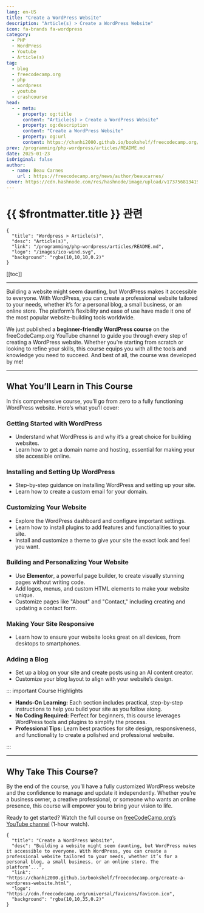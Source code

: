 ```yaml
---
lang: en-US
title: "Create a WordPress Website"
description: "Article(s) > Create a WordPress Website"
icon: fa-brands fa-wordpress
category:
  - PHP
  - WordPress
  - Youtube
  - Article(s)
tag:
  - blog
  - freecodecamp.org
  - php
  - wordpress
  - youtube
  - crashcourse
head:
  - - meta:
    - property: og:title
      content: "Article(s) > Create a WordPress Website"
    - property: og:description
      content: "Create a WordPress Website"
    - property: og:url
      content: https://chanhi2000.github.io/bookshelf/freecodecamp.org/create-a-wordpress-website.html
prev: /programming/php-wordpress/articles/README.md
date: 2025-01-23
isOriginal: false
author:
  - name: Beau Carnes
    url : https://freecodecamp.org/news/author/beaucarnes/
cover: https://cdn.hashnode.com/res/hashnode/image/upload/v1737568134192/7ab11a8b-9d79-496b-b5c5-06f324a62670.png
---
```


# {{ $frontmatter.title }} 관련

```component VPCard
{
  "title": "Wordpress > Article(s)",
  "desc": "Article(s)",
  "link": "/programming/php-wordpress/articles/README.md",
  "logo": "/images/ico-wind.svg",
  "background": "rgba(10,10,10,0.2)"
}
```

[[toc]]

---

<SiteInfo
  name="Create a WordPress Website"
  desc="Building a website might seem daunting, but WordPress makes it accessible to everyone. With WordPress, you can create a professional website tailored to your needs, whether it’s for a personal blog, a small business, or an online store. The platform’..."
  url="https://freecodecamp.org/news/create-a-wordpress-website"
  logo="https://cdn.freecodecamp.org/universal/favicons/favicon.ico"
  preview="https://cdn.hashnode.com/res/hashnode/image/upload/v1737568134192/7ab11a8b-9d79-496b-b5c5-06f324a62670.png"/>

Building a website might seem daunting, but WordPress makes it accessible to everyone. With WordPress, you can create a professional website tailored to your needs, whether it’s for a personal blog, a small business, or an online store. The platform’s flexibility and ease of use have made it one of the most popular website-building tools worldwide.

We just published a **beginner-friendly WordPress course** on the freeCodeCamp.org YouTube channel to guide you through every step of creating a WordPress website. Whether you’re starting from scratch or looking to refine your skills, this course equips you with all the tools and knowledge you need to succeed. And best of all, the course was developed by me!

---

## What You’ll Learn in This Course

In this comprehensive course, you’ll go from zero to a fully functioning WordPress website. Here’s what you’ll cover:

### Getting Started with WordPress

- Understand what WordPress is and why it’s a great choice for building websites.
- Learn how to get a domain name and hosting, essential for making your site accessible online.

### Installing and Setting Up WordPress

- Step-by-step guidance on installing WordPress and setting up your site.
- Learn how to create a custom email for your domain.

### Customizing Your Website

- Explore the WordPress dashboard and configure important settings.
- Learn how to install plugins to add features and functionalities to your site.
- Install and customize a theme to give your site the exact look and feel you want.

### Building and Personalizing Your Website

- Use **Elementor**, a powerful page builder, to create visually stunning pages without writing code.
- Add logos, menus, and custom HTML elements to make your website unique.
- Customize pages like "About" and "Contact," including creating and updating a contact form.

### Making Your Site Responsive

- Learn how to ensure your website looks great on all devices, from desktops to smartphones.

### Adding a Blog

- Set up a blog on your site and create posts using an AI content creator.
- Customize your blog layout to align with your website’s design.

::: important Course Highlights

- **Hands-On Learning:** Each section includes practical, step-by-step instructions to help you build your site as you follow along.
- **No Coding Required:** Perfect for beginners, this course leverages WordPress tools and plugins to simplify the process.
- **Professional Tips:** Learn best practices for site design, responsiveness, and functionality to create a polished and professional website.

:::

---

## Why Take This Course?

By the end of the course, you’ll have a fully customized WordPress website and the confidence to manage and update it independently. Whether you’re a business owner, a creative professional, or someone who wants an online presence, this course will empower you to bring your vision to life.

Ready to get started? Watch the full course on [<FontIcon icon="fa-brands fa-youtube"/>freeCodeCamp.org’s YouTube channel](https://youtu.be/R4v_7hh4Yys) (1-hour watch).

<VidStack src="youtube/R4v_7hh4Yys" />

<!-- TODO: add ARTICLE CARD -->
```component VPCard
{
  "title": "Create a WordPress Website",
  "desc": "Building a website might seem daunting, but WordPress makes it accessible to everyone. With WordPress, you can create a professional website tailored to your needs, whether it’s for a personal blog, a small business, or an online store. The platform’...",
  "link": "https://chanhi2000.github.io/bookshelf/freecodecamp.org/create-a-wordpress-website.html",
  "logo": "https://cdn.freecodecamp.org/universal/favicons/favicon.ico",
  "background": "rgba(10,10,35,0.2)"
}
```
